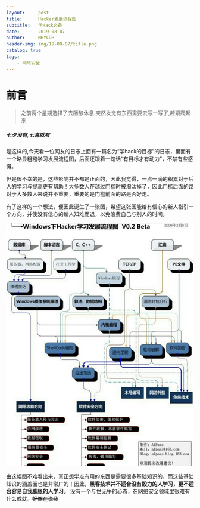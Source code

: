 ```yaml
---
layout:     post
title:      Hacker发展流程图
subtitle:   学Hack必备
date:       2019-08-07
author:     MHYCDH
header-img: img/19-08-07/title.png
catalog: true
tags:
    - 网络安全
---
```


# 前言

>之前两个星期选择了去~~酝酿~~休息.突然发觉有东西需要去写一写了,~~赶紧爬起来~~

##### 七夕没有,七喜就有


是这样的,今天看一位网友的日志上面有一篇名为“学hack的目标”的日志，里面有一个略显粗糙学习发展流程图，后面还跟着一句话“有目标才有动力”，不禁有些感慨。

但是很不幸的是，这些影响并不都是正面的，因此我觉得，一点一滴的积累对于后人的学习与提高更有帮助！大多数人在越过门槛时被淘汰掉了，因此门槛后面的路对于大多数人来说并不重要，重要的是门槛前面的路是否好走。

有了这样的一个想法，便因此诞生了一张图，希望这张图能给有信心的新人指引一个方向，并使没有信心的新人知难而退，以免浪费自己与别人的时间。

![](https://github.com/MHYCDH/MHYCDH.github.io/blob/master/img/19-08-07/1.png?raw=true)

由这幅图不难看出来，真正想学点有用的东西是需要很多基础知识的，而这些基础知识的涵盖面也是非常广的！因此，**黑客技术并不适合没有毅力的人学习，更不适合容易自我膨胀的人学习。**
没有一个与世无争的心态，在网络安全领域里很难有什么成就。~~好像在说我~~